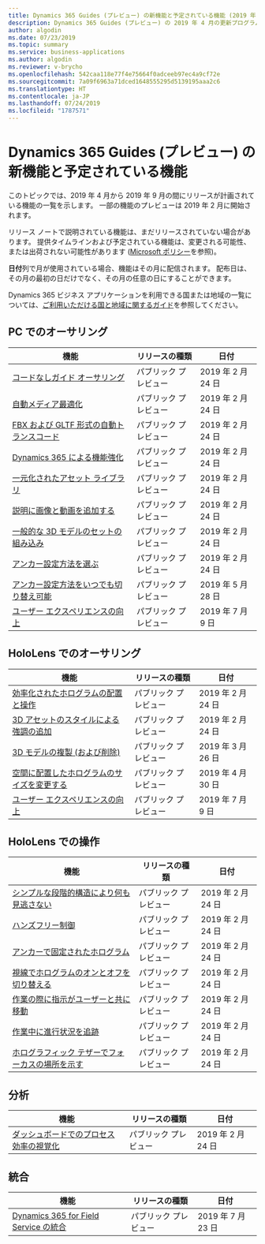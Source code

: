 ```yaml
---
title: Dynamics 365 Guides (プレビュー) の新機能と予定されている機能 (2019 年 4 月)
description: Dynamics 365 Guides (プレビュー) の 2019 年 4 月の更新プログラムで予定されている機能の概要
author: algodin
ms.date: 07/23/2019
ms.topic: summary
ms.service: business-applications
ms.author: algodin
ms.reviewer: v-brycho
ms.openlocfilehash: 542caa118e77f4e75664f0adceeb97ec4a9cf72e
ms.sourcegitcommit: 7a09f6963a71dced1648555295d5139195aaa2c6
ms.translationtype: HT
ms.contentlocale: ja-JP
ms.lasthandoff: 07/24/2019
ms.locfileid: "1787571"
---
```

#  <a name="whats-new-and-planned-for-dynamics-365-guides-in-preview"></a>Dynamics 365 Guides (プレビュー) の新機能と予定されている機能

このトピックでは、2019 年 4 月から 2019 年 9 月の間にリリースが計画されている機能の一覧を示します。 一部の機能のプレビューは 2019 年 2 月に開始されます。

リリース ノートで説明されている機能は、まだリリースされていない場合があります。 提供タイムラインおよび予定されている機能は、変更される可能性、または出荷されない可能性があります ([Microsoft ポリシー](https://go.microsoft.com/fwlink/p/?linkid=2007332)を参照)。

**日付**列で月が使用されている場合、機能はその月に配信されます。 配布日は、その月の最初の日だけでなく、その月の任意の日にすることができます。

Dynamics 365 ビジネス アプリケーションを利用できる国または地域の一覧については、[ご利用いただける国と地域に関するガイド](https://aka.ms/dynamics_365_international_availability_deck)を参照してください。


## <a name="authoring-on-pc"></a>PC でのオーサリング
 
| 機能                                                                       | リリースの種類         | 日付 |
|-------------------------------------------------------------------------------|----------------------|----------------------|
| [コードなしガイド オーサリング](no-code-authoring.md)                         | パブリック プレビュー      | 2019 年 2 月 24 日             |
| [自動メディア最適化](automatic-media-optimization.md)               | パブリック プレビュー      | 2019 年 2 月 24 日             |
| [FBX および GLTF 形式の自動トランスコード](formats-transcoded.md)         | パブリック プレビュー      | 2019 年 2 月 24 日             |
| [Dynamics 365 による機能強化](powered-by-dynamics-365.md)            | パブリック プレビュー      | 2019 年 2 月 24 日             |
| [一元化されたアセット ライブラリ](centralized-asset-library.md)                 | パブリック プレビュー      | 2019 年 2 月 24 日            |
| [説明に画像と動画を追加する](images-videos.md)                     | パブリック プレビュー      | 2019 年 2 月 24 日             |
| [一般的な 3D モデルのセットの組み込み](common-3D-models.md)                      | パブリック プレビュー      | 2019 年 2 月 24 日             |
| [アンカー設定方法を選ぶ](alignment.md)                               | パブリック プレビュー      | 2019 年 2 月 24 日 |
| [アンカー設定方法をいつでも切り替え可能](anchoring-improvements.md)| パブリック プレビュー | 2019 年 5 月 28 日 |
| [ユーザー エクスペリエンスの向上](pc-ux.md)|パブリック プレビュー|2019 年 7 月 9 日|

## <a name="authoring-on-hololens"></a>HoloLens でのオーサリング
 
| 機能                                                                       | リリースの種類         | 日付 |
|-------------------------------------------------------------------------------|----------------------|----------------------|
| [効率化されたホログラムの配置と操作](streamlined-hologram-placement.md)    | パブリック プレビュー  | 2019 年 2 月 24 日       |
| [3D アセットのスタイルによる強調の追加](styles.md)               | パブリック プレビュー      | 2019 年 2 月 24 日             |
| [3D モデルの複製 (および削除)](copy-models.md)|パブリック プレビュー|2019 年 3 月 26 日|
| [空間に配置したホログラムのサイズを変更する](change-hologram-size.md)|パブリック プレビュー|2019 年 4 月 30 日|
| [ユーザー エクスペリエンスの向上](hololens-ux.md)|パブリック プレビュー|2019 年 7 月 9 日|


## <a name="operating-on-hololens"></a>HoloLens での操作
 
| 機能                                                                       | リリースの種類         | 日付 |
|-------------------------------------------------------------------------------|----------------------|----------------------|
| [シンプルな段階的構造により何も見逃さない](step-by-step.md)    | パブリック プレビュー  | 2019 年 2 月 24 日       |
| [ハンズフリー制御](hands-free-control.md)               | パブリック プレビュー      | 2019 年 2 月 24 日             |
| [アンカーで固定されたホログラム](anchored-holograms.md)                               | パブリック プレビュー      | 2019 年 2 月 24 日             |
| [視線でホログラムのオンとオフを切り替える](holographic-toggle.md)                               | パブリック プレビュー      | 2019 年 2 月 24 日             |
| [作業の際に指示がユーザーと共に移動](tag-along.md)                               | パブリック プレビュー      | 2019 年 2 月 24 日             |
| [作業中に進行状況を追跡](track-progress.md)                               | パブリック プレビュー      | 2019 年 2 月 24 日       |
| [ホログラフィック テザーでフォーカスの場所を示す](holographic-tether.md)                               | パブリック プレビュー      | 2019 年 2 月 24 日             |


## <a name="analytics"></a>分析
 
| 機能                                                                       | リリースの種類         | 日付 |
|-------------------------------------------------------------------------------|----------------------|----------------------|
| [ダッシュボードでのプロセス効率の視覚化](visualize-user-data.md)                               | パブリック プレビュー       | 2019 年 2 月 24 日             |

## <a name="integrations"></a>統合

| 機能                                                                       | リリースの種類         | 日付 |
|-------------------------------------------------------------------------------|----------------------|----------------------|
| [Dynamics 365 for Field Service の統合](field-service.md)                               | パブリック プレビュー       | 2019 年 7 月 23 日             |

